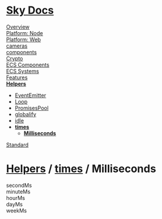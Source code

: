 <!--- This Milliseconds was auto-generated using "npx sky readme" --> 

# [Sky Docs](/README.md)

[Overview](..%2F..%2F..%2Fdocs%2Foverview%2FOverview.md)   
[Platform: Node](..%2F..%2F..%2F%40node%2FPlatform%3A%20Node.md)   
[Platform: Web](..%2F..%2F..%2F%40web%2FPlatform%3A%20Web.md)   
[cameras](..%2F..%2F..%2Fcameras%2Fcameras.md)   
[components](..%2F..%2F..%2Fcomponents%2Fcomponents.md)   
[Crypto](..%2F..%2F..%2Fcrypto%2FCrypto.md)   
[ECS Components](..%2F..%2F..%2Fecs-components%2FECS%20Components.md)   
[ECS Systems](..%2F..%2F..%2Fecs-systems%2FECS%20Systems.md)   
[Features](..%2F..%2F..%2Ffeatures%2FFeatures.md)   
**[Helpers](..%2F..%2F..%2Fhelpers%2FHelpers.md)**   
* [EventEmitter](..%2F..%2F..%2Fhelpers%2FEventEmitter%2FEventEmitter.md)
* [Loop](..%2F..%2F..%2Fhelpers%2FLoop%2FLoop.md)
* [PromisesPool](..%2F..%2F..%2Fhelpers%2FPromisesPool%2FPromisesPool.md)
* [globalify](..%2F..%2F..%2Fhelpers%2Fglobalify%2Fglobalify.md)
* [idle](..%2F..%2F..%2Fhelpers%2Fidle%2Fidle.md)
* **[times](..%2F..%2F..%2Fhelpers%2Ftimes%2Ftimes.md)**  
   * **[Milliseconds](..%2F..%2F..%2Fhelpers%2Ftimes%2Fmilliseconds%2FMilliseconds.md)**
  
[Standard](..%2F..%2F..%2Fstandard%2FStandard.md)   

# [Helpers](..%2F..%2F..%2Fhelpers%2FHelpers.md) / [times](..%2F..%2F..%2Fhelpers%2Ftimes%2Ftimes.md) / Milliseconds

secondMs  
minuteMs  
hourMs  
dayMs  
weekMs  